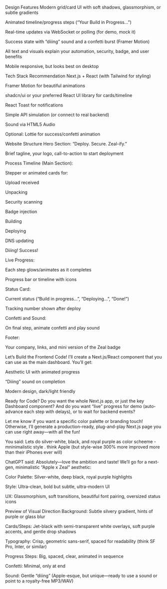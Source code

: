 Design Features
Modern grid/card UI with soft shadows, glassmorphism, or subtle gradients

Animated timeline/progress steps (“Your Build in Progress…”)

Real-time updates via WebSocket or polling (for demo, mock it)

Success state with “diiing” sound and a confetti burst (Framer Motion)

All text and visuals explain your automation, security, badge, and user benefits

Mobile responsive, but looks best on desktop

Tech Stack Recommendation
Next.js + React (with Tailwind for styling)

Framer Motion for beautiful animations

shadcn/ui or your preferred React UI library for cards/timeline

React Toast for notifications

Simple API simulation (or connect to real backend)

Sound via HTML5 Audio

Optional: Lottie for success/confetti animation

Website Structure
Hero Section: “Deploy. Secure. Zeal-ify.”

Brief tagline, your logo, call-to-action to start deployment

Process Timeline (Main Section):

Stepper or animated cards for:

Upload received

Unpacking

Security scanning

Badge injection

Building

Deploying

DNS updating

Diiing! Success!

Live Progress:

Each step glows/animates as it completes

Progress bar or timeline with icons

Status Card:

Current status (“Build in progress...”, “Deploying...”, “Done!”)

Tracking number shown after deploy

Confetti and Sound:

On final step, animate confetti and play sound

Footer:

Your company, links, and mini version of the Zeal badge

Let’s Build the Frontend Code!
I’ll create a Next.js/React component that you can use as the main dashboard.
You’ll get:

Aesthetic UI with animated progress

“Diiing” sound on completion

Modern design, dark/light friendly

Ready for Code?
Do you want the whole Next.js app, or just the key Dashboard component?
And do you want “live” progress for demo (auto-advance each step with delays), or to wait for backend events?

Let me know if you want a specific color palette or branding touch!
Otherwise, I’ll generate a production-ready, plug-and-play Next.js page you can use right away—with all the fun!

You said:
Lets do silver-white, black, and royal purple as color scheeme - mninimalistic style . think Apple (but style-wise 300% more improved more than their iPhones ever will)

ChatGPT said:
Absolutely—love the ambition and taste!
We’ll go for a next-gen, minimalistic “Apple x Zeal” aesthetic:

Color Palette: Silver-white, deep black, royal purple highlights

Style: Ultra-clean, bold but subtle, ultra-modern UI

UX: Glassmorphism, soft transitions, beautiful font pairing, oversized status icons

Preview of Visual Direction
Background: Subtle silvery gradient, hints of purple or glass blur

Cards/Steps: Jet-black with semi-transparent white overlays, soft purple accents, and gentle drop shadows

Typography: Crisp, geometric sans-serif, spaced for readability (think SF Pro, Inter, or similar)

Progress Steps: Big, spaced, clear, animated in sequence

Confetti: Minimal, only at end

Sound: Gentle “diiing” (Apple-esque, but unique—ready to use a sound or point to a royalty-free MP3/WAV)
